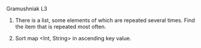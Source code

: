 Gramushniak L3
1. There is a list, some elements of which are repeated several times. Find the item that is repeated most often.

2. Sort map <Int, String> in ascending key value.
